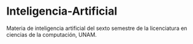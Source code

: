 # Inteligencia-Artificial
Materia de inteligencia artificial del sexto semestre de la licenciatura en ciencias de la computación, UNAM.
